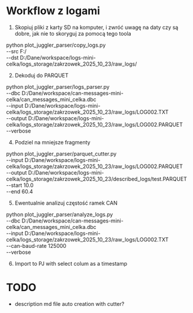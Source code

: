 # Workflow z logami

1. Skopiuj pliki z karty SD na komputer, i zwróć uwagę na daty czy są dobre, jak nie to skoryguj za pomocą tego toola

python plot_juggler_parser/copy_logs.py \
--src F:/ \
--dst D:/Dane/workspace/logs-mini-celka/logs_storage/zakrzowek_2025_10_23/raw_logs/

2. Dekoduj do PARQUET

python plot_juggler_parser/logs_parser.py \
--dbc D:/Dane/workspace/can-messages-mini-celka/can_messages_mini_celka.dbc \
--input D:/Dane/workspace/logs-mini-celka/logs_storage/zakrzowek_2025_10_23/raw_logs/LOG002.TXT \
--output D:/Dane/workspace/logs-mini-celka/logs_storage/zakrzowek_2025_10_23/raw_logs/LOG002.PARQUET \
--verbose


4. Podziel na mniejsze fragmenty

python plot_juggler_parser/parquet_cutter.py \
--input D:/Dane/workspace/logs-mini-celka/logs_storage/zakrzowek_2025_10_23/raw_logs/LOG002.PARQUET \
--output D:/Dane/workspace/logs-mini-celka/logs_storage/zakrzowek_2025_10_23/described_logs/test.PARQUET \
--start 10.0 \
--end 60.4


5. Ewentualnie analizuj częstość ramek CAN

python plot_juggler_parser/analyze_logs.py \
--dbc D:/Dane/workspace/can-messages-mini-celka/can_messages_mini_celka.dbc \
--input D:/Dane/workspace/logs-mini-celka/logs_storage/zakrzowek_2025_10_23/raw_logs/LOG002.TXT \
--can-baud-rate 125000 \
--verbose

6.  Import to PJ with select colum as a timestamp

# TODO 
- description md file auto creation with cutter?